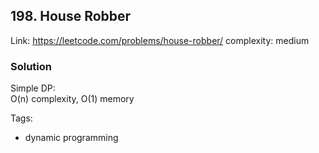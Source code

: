 ## 198. House Robber

Link: https://leetcode.com/problems/house-robber/
complexity: medium

### Solution

Simple DP: \
O(n) complexity, O(1) memory

Tags:
- dynamic programming